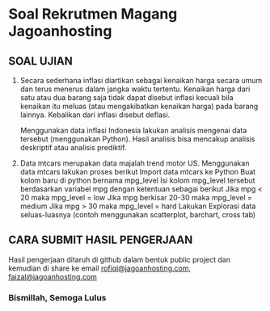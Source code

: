 # Soal Rekrutmen Magang Jagoanhosting

## SOAL UJIAN

1. Secara sederhana inflasi diartikan sebagai kenaikan harga secara umum dan terus menerus dalam jangka waktu tertentu. Kenaikan harga dari satu atau dua barang saja tidak dapat disebut inflasi kecuali bila kenaikan itu meluas (atau mengakibatkan kenaikan harga) pada barang lainnya. Kebalikan dari inflasi disebut deflasi.

   Menggunakan data inflasi Indonesia lakukan analisis mengenai data tersebut (menggunakan Python). Hasil analisis bisa mencakup analisis deskriptif atau analisis prediktif.

2. Data mtcars merupakan data majalah trend motor US. Menggunakan data mtcars lakukan proses berikut
   Import data mtcars ke Python
   Buat kolom baru di python bernama mpg_level
   Isi kolom mpg_level tersebut berdasarkan variabel mpg dengan ketentuan sebagai berikut
   Jika mpg < 20 maka mpg_level = low
   Jika mpg berkisar 20-30 maka mpg_level = medium
   Jika mpg > 30 maka mpg_level = hard
   Lakukan Explorasi data seluas-luasnya (contoh menggunakan scatterplot, barchart, cross tab)

## CARA SUBMIT HASIL PENGERJAAN

Hasil pengerjaan ditaruh di github dalam bentuk public project dan kemudian di share ke email rofiqi@jagoanhosting.com, faizal@jagoanhosting.com

### Bismillah, Semoga Lulus
